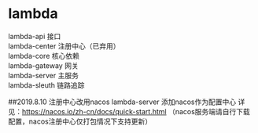 # lambda

lambda-api 接口<br>
lambda-center 注册中心（已弃用）<br>
lambda-core 核心依赖<br>
lambda-gateway 网关<br>
lambda-server 主服务<br>
lambda-sleuth 链路追踪<br>

##2019.8.10 注册中心改用nacos
lambda-server 添加nacos作为配置中心
详见：https://nacos.io/zh-cn/docs/quick-start.html
（nacos服务端请自行下载配置，nacos注册中心仅打包情况下支持更新）
